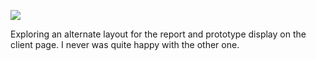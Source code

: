 ![](https://db-feed.s3.amazonaws.com/legacy/Screen_Shot_2017-02-15_at_3_50_05_PM-1487191849340.png)

Exploring an alternate layout for the report and prototype display on the client page. I never was quite happy with the other one.
